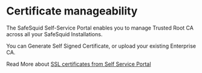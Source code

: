 # Certificate manageability

The SafeSquid Self-Service Portal enables you to manage Trusted Root CA across all your SafeSquid Installations.

You can Generate Self Signed Certificate, or upload your existing Enterprise CA.

Read More about [SSL certificates from Self Service Portal](https://help.safesquid.com/portal/en/kb/articles/setting-up-ssl-certificates-from-self-service-portal)
